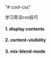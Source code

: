 "# cool-css" 

学习奇淫css技巧
 #### 1. display:contents


 #### 2. content-visibility



 #### 3. mix-blend-mode
